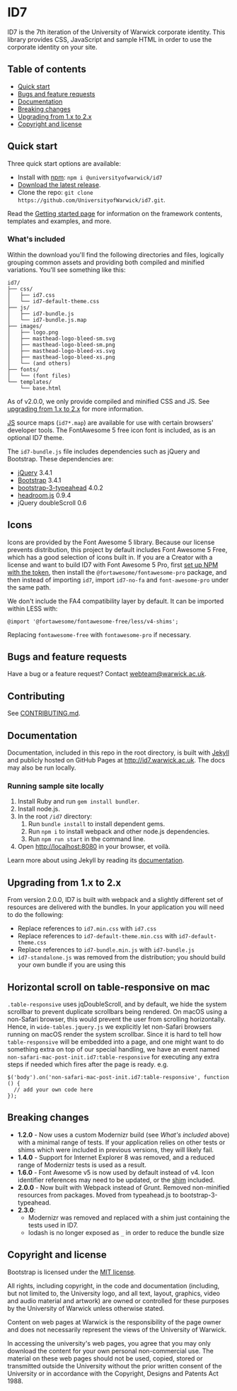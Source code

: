 # ID7

ID7 is the 7th iteration of the University of Warwick corporate identity. This library provides CSS, JavaScript and sample HTML in order to use the corporate identity on your site.

## Table of contents

- [Quick start](#quick-start)
- [Bugs and feature requests](#bugs-and-feature-requests)
- [Documentation](#documentation)
- [Breaking changes](#breaking-changes)
- [Upgrading from 1.x to 2.x](#upgrading-from-1x-to-2x)
- [Copyright and license](#copyright-and-license)

## Quick start

Three quick start options are available:

- Install with [npm](https://www.npmjs.com): `npm i @universityofwarwick/id7`
- [Download the latest release](https://github.com/UniversityofWarwick/id7/releases/latest).
- Clone the repo: `git clone https://github.com/UniversityofWarwick/id7.git`.

Read the [Getting started page](getting-started/) for information on the framework contents, templates and examples, and more.

### What's included

Within the download you'll find the following directories and files, logically grouping common assets and providing both compiled and minified variations. You'll see something like this:

```
id7/
├── css/
│   ├── id7.css
│   └── id7-default-theme.css
├── js/
│   ├── id7-bundle.js
│   └── id7-bundle.js.map
├── images/
│   ├── logo.png
│   ├── masthead-logo-bleed-sm.svg
│   ├── masthead-logo-bleed-sm.png
│   ├── masthead-logo-bleed-xs.svg
│   ├── masthead-logo-bleed-xs.png
│   └── (and others)
├── fonts/
│   └── (font files)
└── templates/
    └── base.html
```

As of v2.0.0, we only provide compiled and minified CSS and JS. See [upgrading from 1.x to 2.x](#upgrading-from-1-x-to-2-x) for more information.

[JS](https://developer.chrome.com/devtools/docs/javascript-debugging#source-maps) source maps (`id7*.map`) are available for use with certain browsers' developer tools. The FontAwesome 5 free icon font is included, as is an optional ID7 theme.

The `id7-bundle.js` file includes dependencies such as jQuery and Bootstrap. These dependencies are:

- [jQuery](https://github.com/jquery/jquery) 3.4.1
- [Bootstrap](https://github.com/twbs/bootstrap) 3.4.1
- [bootstrap-3-typeahead](https://github.com/bassjobsen/Bootstrap-3-Typeahead) 4.0.2
- [headroom.js](https://github.com/WickyNilliams/headroom.js) 0.9.4
- jQuery doubleScroll 0.6

## Icons

Icons are provided by the Font Awesome 5 library. Because our license prevents distribution, this project by default includes Font Awesome 5 Free, which has a good selection of icons built in. If you are a Creator with a license and want to build ID7 with Font Awesome 5 Pro, first [set up NPM with the token](https://fontawesome.com/how-to-use/on-the-web/setup/using-package-managers), then install the `@fortawesome/fontawesome-pro` package, and then instead of importing `id7`, import `id7-no-fa` and `font-awesome-pro` under the same path.

We don't include the FA4 compatibility layer by default. It can be imported within LESS with:

```less
@import '@fortawesome/fontawesome-free/less/v4-shims';
```

Replacing `fontawesome-free` with `fontawesome-pro` if necessary.

## Bugs and feature requests

Have a bug or a feature request? Contact <webteam@warwick.ac.uk>.

## Contributing

See [CONTRIBUTING.md](CONTRIBUTING.md).

## Documentation

Documentation, included in this repo in the root directory, is built with [Jekyll](http://jekyllrb.com) and publicly hosted on GitHub Pages at <http://id7.warwick.ac.uk>. The docs may also be run locally.

### Running sample site locally

1. Install Ruby and run `gem install bundler`.
1. Install node.js.
1. In the root `/id7` directory:
    1. Run `bundle install` to install dependent gems.
    1. Run `npm i` to install webpack and other node.js dependencies.
    1. Run `npm run start` in the command line.
1. Open <http://localhost:8080> in your browser, et voilà.

Learn more about using Jekyll by reading its [documentation](http://jekyllrb.com/docs/home/).

## Upgrading from 1.x to 2.x

From version 2.0.0, ID7 is built with webpack and a slightly different set of resources are delivered with the bundles.
In your application you will need to do the following:

* Replace references to `id7.min.css` with `id7.css`
* Replace references to `id7-default-theme.min.css` with `id7-default-theme.css`
* Replace references to `id7-bundle.min.js` with `id7-bundle.js`
* `id7-standalone.js` was removed from the distribution; you should build your own bundle if you are using this

## Horizontal scroll on table-responsive on mac
`.table-responsive` uses jqDoubleScroll, and by default, we hide the system scrollbar to prevent duplicate scrollbars being rendered. On macOS using a non-Safari browser, this would prevent the user from scrolling horizontally. Hence, in `wide-tables.jquery.js` we explicitly let non-Safari browsers running on macOS render the system scrollbar. Since it is hard to tell how `table-responsive` will be embedded into a page, and one might want to do something extra on top of our special handling, we have an event named `non-safari-mac-post-init.id7:table-responsive` for executing any extra steps if needed which fires after the page is ready. e.g.
```
$('body').on('non-safari-mac-post-init.id7:table-responsive', function () {
  // add your own code here
});
``` 

## Breaking changes

- **1.2.0** - Now uses a custom Modernizr build (see _What's included_ above) with a minimal range of tests. If your application relies on other tests or shims which were included in previous versions, they will likely fail.
- **1.4.0** - Support for Internet Explorer 8 was removed, and a reduced range of Modernizr tests is used as a result.
- **1.6.0** - Font Awesome v5 is now used by default instead of v4. Icon identifier references may need to be updated, or the [shim](https://github.com/UniversityofWarwick/id7/#icons) included.
- **2.0.0** - Now built with Webpack instead of Grunt. Removed non-minified resources from packages. Moved from typeahead.js to bootstrap-3-typeahead.
- **2.3.0**:
  - Modernizr was removed and replaced with a shim just containing the tests used in ID7.
  - lodash is no longer exposed as `_` in order to reduce the bundle size

## Copyright and license

Bootstrap is licensed under the [MIT license](https://github.com/twbs/bootstrap/blob/master/LICENSE).

All rights, including copyright, in the code and documentation (including, but not limited to, the University logo, and
all text, layout, graphics, video and audio material and artwork) are owned or controlled for these purposes by the
University of Warwick unless otherwise stated.

Content on web pages at Warwick is the responsibility of the page owner and does not necessarily represent the views of
the University of Warwick.

In accessing the university's web pages, you agree that you may only download the content for your own personal
non-commercial use. The material on these web pages should not be used, copied, stored or transmitted outside the
University without the prior written consent of the University or in accordance with the Copyright, Designs and Patents
Act 1988.
